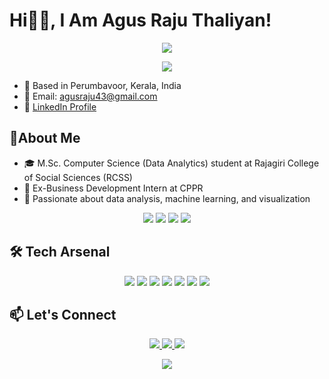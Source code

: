 # Hi👋🏾, I Am Agus Raju Thaliyan!
<p align="center">
  <img src="https://readme-typing-svg.herokuapp.com/?lines=📊+Data+Enthusiast;🐍+Python+Developer;📈+Analytics+Specialist&center=true&size=30">
</p>

<p align="center">
  <img src="https://quotes-github-readme.vercel.app/api?type=horizontal&theme=light&quote=Turning%20data%20into%20insights%2C%20one%20algorithm%20at%20a%20time.&author=Agus%20Raju%20Thaliyan" />
</p>

- 📍 Based in Perumbavoor, Kerala, India
- 📧 Email: agusraju43@gmail.com
- 🔗 [LinkedIn Profile](https://www.linkedin.com/in/agusrajuthaliyan/)

## 🚀About Me
- 🎓 M.Sc. Computer Science (Data Analytics) student at Rajagiri College of Social Sciences (RCSS)
- 💼 Ex-Business Development Intern at CPPR
- 🌟 Passionate about data analysis, machine learning, and visualization

<p align="center">
<img src="https://img.shields.io/badge/Python-Expert-blue?style=for-the-badge&logo=python" />
<img src="https://img.shields.io/badge/SQL-Ninja-orange?style=for-the-badge&logo=mysql" />
<img src="https://img.shields.io/badge/Data Analysis-Enthusiast-green?style=for-the-badge&logo=tableau" />
<img src="https://img.shields.io/badge/C Programming-Master-red?style=for-the-badge&logo=c" />
</p>

## 🛠️ Tech Arsenal

<p align="center">
  <img src="https://img.shields.io/badge/Python-3670A0?style=flat-square&logo=python" />
  <img src="https://img.shields.io/badge/SQL-007ACC?style=flat-square&logo=mysql" />
  <img src="https://img.shields.io/badge/Data%20Analysis-009688?style=flat-square&logo=tableau" />
  <img src="https://img.shields.io/badge/C%20Programming-191970?style=flat-square&logo=c" />
  <img src="https://img.shields.io/badge/Figma-6264A7?style=flat-square&logo=figma" />
  <img src="https://img.shields.io/badge/Power%20BI-F2C811?style=flat-square&logo=power-bi" />
  <img src="https://img.shields.io/badge/Excel-217346?style=flat-square&logo=microsoft-excel" />
</p>

## 📫 Let's Connect
<p align="center">
  <a href="https://www.linkedin.com/in/agusrajuthaliyan/">
    <img src="https://img.shields.io/badge/-LinkedIn-blue?style=for-the-badge&logo=Linkedin&logoColor=white" />
  </a>
  <a href="https://github.com/agusrajuthaliyan">
    <img src="https://img.shields.io/badge/-GitHub-181717?style=for-the-badge&logo=github" />
  </a>
  <a href="mailto:agusraju43@gmail.com">
    <img src="https://img.shields.io/badge/-Email-D14836?style=for-the-badge&logo=gmail&logoColor=white" />
  </a>
</p>
<p align="center">
  <img src="https://komarev.com/ghpvc/?username=agusrajuthaliyan&color=blue&style=flat-square&label=Profile+Views" />
</p>